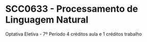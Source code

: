 # SCC0633 - Processamento de Linguagem Natural
Optativa Eletiva - 7º Período
4 créditos aula e 1 créditos trabalho
